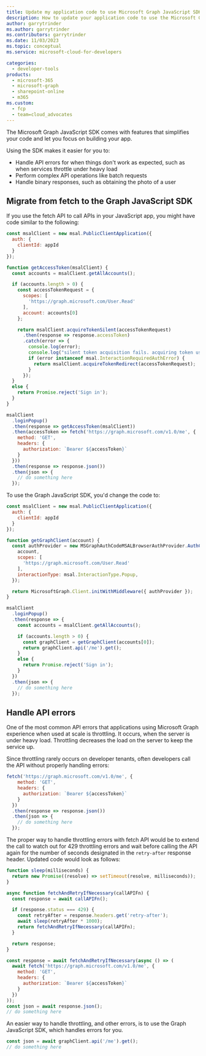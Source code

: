 ```yaml
---
title: Update my application code to use Microsoft Graph JavaScript SDK
description: How to update your application code to use the Microsoft Graph JavaScript SDK
author: garrytrinder
ms.author: garrytrinder
ms.contributors: garrytrinder
ms.date: 11/03/2023
ms.topic: conceptual
ms.service: microsoft-cloud-for-developers

categories:
  - developer-tools
products:
  - microsoft-365
  - microsoft-graph
  - sharepoint-online
  - m365
ms.custom:
  - fcp
  - team=cloud_advocates
---
```


The Microsoft Graph JavaScript SDK comes with features that simplifies your code and let you focus on building your app. 

Using the SDK makes it easier for you to:

- Handle API errors for when things don't work as expected, such as when services throttle under heavy load
- Perform complex API operations like batch requests
- Handle binary responses, such as obtaining the photo of a user

## Migrate from fetch to the Graph JavaScript SDK

If you use the fetch API to call APIs in your JavaScript app, you might have code similar to the following:

```javascript
const msalClient = new msal.PublicClientApplication({
  auth: {
    clientId: appId
  }
});

function getAccessToken(msalClient) {
  const accounts = msalClient.getAllAccounts();

  if (accounts.length > 0) {
    const accessTokenRequest = {
      scopes: [
        'https://graph.microsoft.com/User.Read'
      ],
      account: accounts[0]
    };

    return msalClient.acquireTokenSilent(accessTokenRequest)
      .then(response => response.accessToken)
      .catch(error => {
        console.log(error);
        console.log("silent token acquisition fails. acquiring token using redirect");
        if (error instanceof msal.InteractionRequiredAuthError) {
          return msalClient.acquireTokenRedirect(accessTokenRequest);
        }
      });
  }
  else {
    return Promise.reject('Sign in');
  }
}

msalClient
  .loginPopup()
  .then(response => getAccessToken(msalClient))
  .then(accessToken => fetch('https://graph.microsoft.com/v1.0/me', {
    method: 'GET',
    headers: {
      authorization: `Bearer ${accessToken}`
    }
  }))
  .then(response => response.json())
  .then(json => {
    // do something here
  });
```

To use the Graph JavaScript SDK, you'd change the code to:

```javascript
const msalClient = new msal.PublicClientApplication({
  auth: {
    clientId: appId
  }
});

function getGraphClient(account) {
  const authProvider = new MSGraphAuthCodeMSALBrowserAuthProvider.AuthCodeMSALBrowserAuthenticationProvider(msalClient, {
    account,
    scopes: [
      'https://graph.microsoft.com/User.Read'
    ],
    interactionType: msal.InteractionType.Popup,
  });

  return MicrosoftGraph.Client.initWithMiddleware({ authProvider });
}

msalClient
  .loginPopup()
  .then(response => {
    const accounts = msalClient.getAllAccounts();

    if (accounts.length > 0) {
      const graphClient = getGraphClient(accounts[0]);
      return graphClient.api('/me').get();
    }
    else {
      return Promise.reject('Sign in');
    }
  })
  .then(json => {
    // do something here
  });
```

## Handle API errors

One of the most common API errors that applications using Microsoft Graph experience when used at scale is throttling. It occurs, when the server is under heavy load. Throttling decreases the load on the server to keep the service up.

Since throttling rarely occurs on developer tenants, often developers call the API without properly handling errors:

```javascript
fetch('https://graph.microsoft.com/v1.0/me', {
    method: 'GET',
    headers: {
      authorization: `Bearer ${accessToken}`
    }
  })
  .then(response => response.json())
  .then(json => {
    // do something here
  });
```

The proper way to handle throttling errors with fetch API would be to extend the call to watch out for 429 throttling errors and wait before calling the API again for the number of seconds designated in the `retry-after` response header. Updated code would look as follows:

```javascript
function sleep(milliseconds) {
  return new Promise((resolve) => setTimeout(resolve, milliseconds));
}

async function fetchAndRetryIfNecessary(callAPIFn) {
  const response = await callAPIFn();

  if (response.status === 429) {
    const retryAfter = response.headers.get('retry-after');
    await sleep(retryAfter * 1000);
    return fetchAndRetryIfNecessary(callAPIFn);
  }

  return response;
}

const response = await fetchAndRetryIfNecessary(async () => (
  await fetch('https://graph.microsoft.com/v1.0/me', {
    method: 'GET',
    headers: {
      authorization: `Bearer ${accessToken}`
    }
  })
));
const json = await response.json();
// do something here
```

An easier way to handle throttling, and other errors, is to use the Graph JavaScript SDK, which handles errors for you.

```javascript
const json = await graphClient.api('/me').get();
// do something here
```